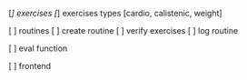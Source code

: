 [*] exercises
[*] exercises types [cardio, calistenic, weight]

[ ] routines
[ ] create routine
[ ] verify exercises
[ ] log routine


[ ] eval function

[ ] frontend
